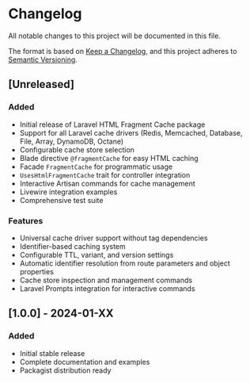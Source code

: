 # Changelog

All notable changes to this project will be documented in this file.

The format is based on [Keep a Changelog](https://keepachangelog.com/en/1.0.0/),
and this project adheres to [Semantic Versioning](https://semver.org/spec/v2.0.0.html).

## [Unreleased]

### Added
- Initial release of Laravel HTML Fragment Cache package
- Support for all Laravel cache drivers (Redis, Memcached, Database, File, Array, DynamoDB, Octane)
- Configurable cache store selection
- Blade directive `@fragmentCache` for easy HTML caching
- Facade `FragmentCache` for programmatic usage
- `UsesHtmlFragmentCache` trait for controller integration
- Interactive Artisan commands for cache management
- Livewire integration examples
- Comprehensive test suite

### Features
- Universal cache driver support without tag dependencies
- Identifier-based caching system
- Configurable TTL, variant, and version settings
- Automatic identifier resolution from route parameters and object properties
- Cache store inspection and management commands
- Laravel Prompts integration for interactive commands

## [1.0.0] - 2024-01-XX

### Added
- Initial stable release
- Complete documentation and examples
- Packagist distribution ready
